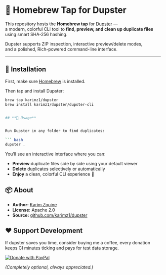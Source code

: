 # 🍺 Homebrew Tap for Dupster

This repository hosts the **Homebrew tap** for [Dupster](https://github.com/karimz1/dupster) —  
a modern, colorful CLI tool to **find, preview, and clean up duplicate files** using smart SHA-256 hashing.

Dupster supports ZIP inspection, interactive preview/delete modes,  
and a polished, Rich-powered command-line interface.

---

## 🧰 Installation

First, make sure [Homebrew](https://brew.sh) is installed.

Then tap and install Dupster:

```bash
brew tap karimz1/dupster
brew install karimz1/dupster/dupster-cli


## **🚀 Usage**


Run Dupster in any folder to find duplicates:

``` bash
dupster .
```

You’ll see an interactive interface where you can:


- **Preview** duplicate files side by side using your default viewer
- **Delete** duplicates selectively or automatically
- **Enjoy** a clean, colorful CLI experience 🧹


## **📦 About**

- **Author:** [Karim Zouine](https://github.com/karimz1)
- **License:** Apache 2.0
- **Source:** [github.com/karimz1/dupster](https://github.com/karimz1/dupster)


## ❤️ Support Development


If dupster saves you time, consider buying me a coffee, every donation keeps CI minutes ticking and pays for test data storage.

[![Donate with PayPal](https://camo.githubusercontent.com/c39e7a85a94673509c569f43275e7aaf6e39b66f1abbeb82db115333ec20478d/68747470733a2f2f696d672e736869656c64732e696f2f62616467652f446f6e6174652d50617950616c2d626c75653f6c6f676f3d70617970616c)](https://paypal.me/KarimZouine972)

*(Completely optional, always appreciated.)*